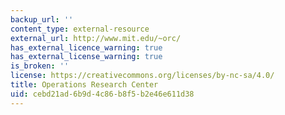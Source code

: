 ```yaml
---
backup_url: ''
content_type: external-resource
external_url: http://www.mit.edu/~orc/
has_external_licence_warning: true
has_external_license_warning: true
is_broken: ''
license: https://creativecommons.org/licenses/by-nc-sa/4.0/
title: Operations Research Center
uid: cebd21ad-6b9d-4c86-b8f5-b2e46e611d38
---
```

